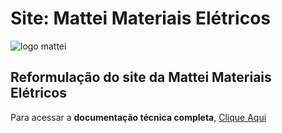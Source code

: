 <h1> Site: Mattei Materiais Elétricos </h1> <img src=![img logo](https://github.com/rhuanboeira/site-mattei-main/blob/0603e3b98b43cb85727f317d18c702898f9f2150/img/logoicon-mattei-br80.png)
 alt="logo mattei">
<br>
<h2>Reformulação do site da Mattei Materiais Elétricos</h2>
<p> Para acessar a <strong>documentação técnica completa</strong>, <a href="https://github.com/rhuanboeira/site-mattei-main/blob/b6cb8a96e2077246d86404e07dcc4b1053203b3e/Projeto-Mattei.pdf"> Clique Aqui</a></p>

